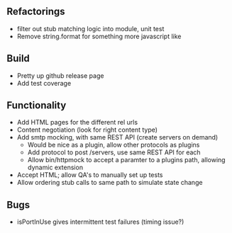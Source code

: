 ## Refactorings
* filter out stub matching logic into module, unit test
* Remove string.format for something more javascript like

## Build
* Pretty up github release page
* Add test coverage

## Functionality
* Add HTML pages for the different rel urls
* Content negotiation (look for right content type)
* Add smtp mocking, with same REST API (create servers on demand)
    * Would be nice as a plugin, allow other protocols as plugins
    * Add protocol to post /servers, use same REST API for each
    * Allow bin/httpmock to accept a paramter to a plugins path, allowing dynamic extension
* Accept HTML; allow QA's to manually set up tests
* Allow ordering stub calls to same path to simulate state change

## Bugs
* isPortInUse gives intermittent test failures (timing issue?)

